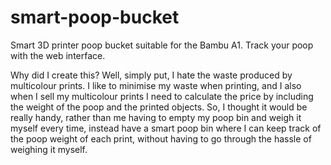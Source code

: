 # smart-poop-bucket
Smart 3D printer poop bucket suitable for the Bambu A1. Track your poop with the web interface.

Why did I create this? Well, simply put, I hate the waste produced by multicolour prints. I like to minimise my waste when printing, and I also when I sell my multicolour prints I need to calculate the price by including the weight of the poop and the printed objects. So, I thought it would be really handy, rather than me having to empty my poop bin and weigh it myself every time, instead have a smart poop bin where I can keep track of the poop weight of each print, without having to go through the hassle of weighing it myself.

